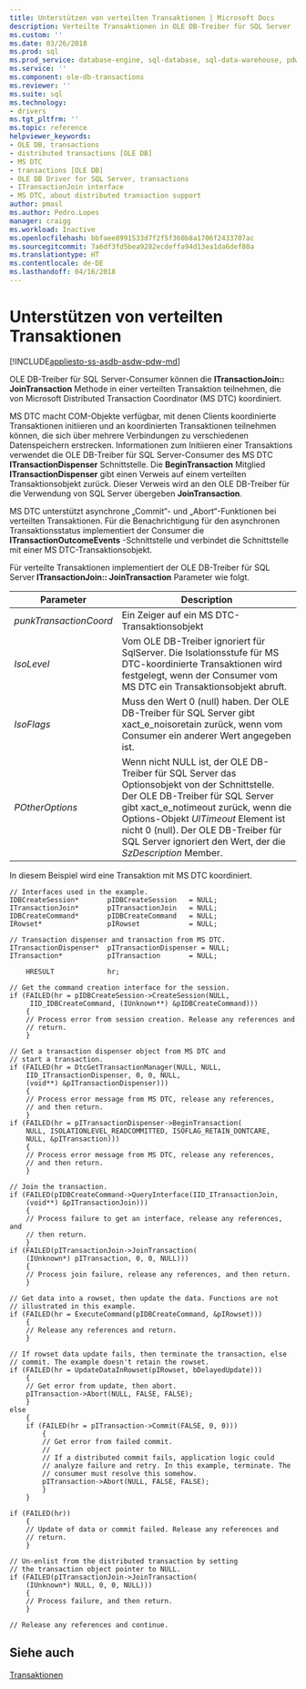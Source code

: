 ```yaml
---
title: Unterstützen von verteilten Transaktionen | Microsoft Docs
description: Verteilte Transaktionen in OLE DB-Treiber für SQL Server
ms.custom: ''
ms.date: 03/26/2018
ms.prod: sql
ms.prod_service: database-engine, sql-database, sql-data-warehouse, pdw
ms.service: ''
ms.component: ole-db-transactions
ms.reviewer: ''
ms.suite: sql
ms.technology:
- drivers
ms.tgt_pltfrm: ''
ms.topic: reference
helpviewer_keywords:
- OLE DB, transactions
- distributed transactions [OLE DB]
- MS DTC
- transactions [OLE DB]
- OLE DB Driver for SQL Server, transactions
- ITransactionJoin interface
- MS DTC, about distributed transaction support
author: pmasl
ms.author: Pedro.Lopes
manager: craigg
ms.workload: Inactive
ms.openlocfilehash: bbfaee8991533d7f2f5f360b8a1706f2433707ac
ms.sourcegitcommit: 7a6df3fd5bea9282ecdeffa94d13ea1da6def80a
ms.translationtype: HT
ms.contentlocale: de-DE
ms.lasthandoff: 04/16/2018
---
```

# <a name="supporting-distributed-transactions"></a>Unterstützen von verteilten Transaktionen
[!INCLUDE[appliesto-ss-asdb-asdw-pdw-md](../../../includes/appliesto-ss-asdb-asdw-pdw-md.md)]

  OLE DB-Treiber für SQL Server-Consumer können die **ITransactionJoin:: JoinTransaction** Methode in einer verteilten Transaktion teilnehmen, die von Microsoft Distributed Transaction Coordinator (MS DTC) koordiniert.  
  
 MS DTC macht COM-Objekte verfügbar, mit denen Clients koordinierte Transaktionen initiieren und an koordinierten Transaktionen teilnehmen können, die sich über mehrere Verbindungen zu verschiedenen Datenspeichern erstrecken. Informationen zum Initiieren einer Transaktions verwendet die OLE DB-Treiber für SQL Server-Consumer des MS DTC **ITransactionDispenser** Schnittstelle. Die **BeginTransaction** Mitglied **ITransactionDispenser** gibt einen Verweis auf einem verteilten Transaktionsobjekt zurück. Dieser Verweis wird an den OLE DB-Treiber für die Verwendung von SQL Server übergeben **JoinTransaction**.  
  
 MS DTC unterstützt asynchrone „Commit“- und „Abort“-Funktionen bei verteilten Transaktionen. Für die Benachrichtigung für den asynchronen Transaktionsstatus implementiert der Consumer die **ITransactionOutcomeEvents** -Schnittstelle und verbindet die Schnittstelle mit einer MS DTC-Transaktionsobjekt.  
  
 Für verteilte Transaktionen implementiert der OLE DB-Treiber für SQL Server **ITransactionJoin:: JoinTransaction** Parameter wie folgt.  
  
|Parameter|Description|  
|---------------|-----------------|  
|*punkTransactionCoord*|Ein Zeiger auf ein MS DTC-Transaktionsobjekt|  
|*IsoLevel*|Vom OLE DB-Treiber ignoriert für SqlServer. Die Isolationsstufe für MS DTC-koordinierte Transaktionen wird festgelegt, wenn der Consumer vom MS DTC ein Transaktionsobjekt abruft.|  
|*IsoFlags*|Muss den Wert 0 (null) haben. Der OLE DB-Treiber für SQL Server gibt xact_e_noisoretain zurück, wenn vom Consumer ein anderer Wert angegeben ist.|  
|*POtherOptions*|Wenn nicht NULL ist, der OLE DB-Treiber für SQL Server das Optionsobjekt von der Schnittstelle. Der OLE DB-Treiber für SQL Server gibt xact_e_notimeout zurück, wenn die Options-Objekt *UlTimeout* Element ist nicht 0 (null). Der OLE DB-Treiber für SQL Server ignoriert den Wert, der die *SzDescription* Member.|  
  
 In diesem Beispiel wird eine Transaktion mit MS DTC koordiniert.  
  
```  
// Interfaces used in the example.  
IDBCreateSession*       pIDBCreateSession   = NULL;  
ITransactionJoin*       pITransactionJoin   = NULL;  
IDBCreateCommand*       pIDBCreateCommand   = NULL;  
IRowset*                pIRowset            = NULL;  
  
// Transaction dispenser and transaction from MS DTC.  
ITransactionDispenser*  pITransactionDispenser = NULL;  
ITransaction*           pITransaction       = NULL;  
  
    HRESULT             hr;  
  
// Get the command creation interface for the session.  
if (FAILED(hr = pIDBCreateSession->CreateSession(NULL,  
     IID_IDBCreateCommand, (IUnknown**) &pIDBCreateCommand)))  
    {  
    // Process error from session creation. Release any references and  
    // return.  
    }  
  
// Get a transaction dispenser object from MS DTC and  
// start a transaction.  
if (FAILED(hr = DtcGetTransactionManager(NULL, NULL,  
    IID_ITransactionDispenser, 0, 0, NULL,  
    (void**) &pITransactionDispenser)))  
    {  
    // Process error message from MS DTC, release any references,  
    // and then return.  
    }  
if (FAILED(hr = pITransactionDispenser->BeginTransaction(  
    NULL, ISOLATIONLEVEL_READCOMMITTED, ISOFLAG_RETAIN_DONTCARE,  
    NULL, &pITransaction)))  
    {  
    // Process error message from MS DTC, release any references,  
    // and then return.  
    }  
  
// Join the transaction.  
if (FAILED(pIDBCreateCommand->QueryInterface(IID_ITransactionJoin,  
    (void**) &pITransactionJoin)))  
    {  
    // Process failure to get an interface, release any references, and  
    // then return.  
    }  
if (FAILED(pITransactionJoin->JoinTransaction(  
    (IUnknown*) pITransaction, 0, 0, NULL)))  
    {  
    // Process join failure, release any references, and then return.  
    }  
  
// Get data into a rowset, then update the data. Functions are not  
// illustrated in this example.  
if (FAILED(hr = ExecuteCommand(pIDBCreateCommand, &pIRowset)))  
    {  
    // Release any references and return.  
    }  
  
// If rowset data update fails, then terminate the transaction, else  
// commit. The example doesn't retain the rowset.  
if (FAILED(hr = UpdateDataInRowset(pIRowset, bDelayedUpdate)))  
    {  
    // Get error from update, then abort.  
    pITransaction->Abort(NULL, FALSE, FALSE);  
    }  
else  
    {  
    if (FAILED(hr = pITransaction->Commit(FALSE, 0, 0)))  
        {  
        // Get error from failed commit.  
        //  
        // If a distributed commit fails, application logic could  
        // analyze failure and retry. In this example, terminate. The   
        // consumer must resolve this somehow.  
        pITransaction->Abort(NULL, FALSE, FALSE);  
        }  
    }  
  
if (FAILED(hr))  
    {  
    // Update of data or commit failed. Release any references and  
    // return.  
    }  
  
// Un-enlist from the distributed transaction by setting   
// the transaction object pointer to NULL.  
if (FAILED(pITransactionJoin->JoinTransaction(  
    (IUnknown*) NULL, 0, 0, NULL)))  
    {  
    // Process failure, and then return.  
    }  
  
// Release any references and continue.  
```  
  
## <a name="see-also"></a>Siehe auch  
 [Transaktionen](../../oledb/ole-db-transactions/transactions.md)  
  
  
